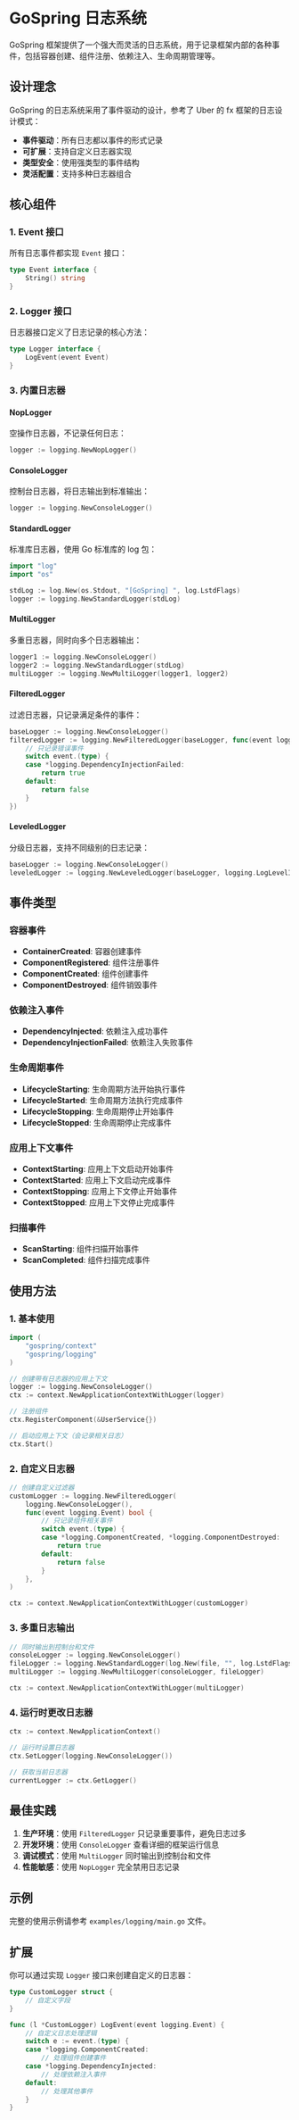 # GoSpring 日志系统

GoSpring 框架提供了一个强大而灵活的日志系统，用于记录框架内部的各种事件，包括容器创建、组件注册、依赖注入、生命周期管理等。

## 设计理念

GoSpring 的日志系统采用了事件驱动的设计，参考了 Uber 的 fx 框架的日志设计模式：

- **事件驱动**：所有日志都以事件的形式记录
- **可扩展**：支持自定义日志器实现
- **类型安全**：使用强类型的事件结构
- **灵活配置**：支持多种日志器组合

## 核心组件

### 1. Event 接口

所有日志事件都实现 `Event` 接口：

```go
type Event interface {
    String() string
}
```

### 2. Logger 接口

日志器接口定义了日志记录的核心方法：

```go
type Logger interface {
    LogEvent(event Event)
}
```

### 3. 内置日志器

#### NopLogger
空操作日志器，不记录任何日志：

```go
logger := logging.NewNopLogger()
```

#### ConsoleLogger
控制台日志器，将日志输出到标准输出：

```go
logger := logging.NewConsoleLogger()
```

#### StandardLogger
标准库日志器，使用 Go 标准库的 log 包：

```go
import "log"
import "os"

stdLog := log.New(os.Stdout, "[GoSpring] ", log.LstdFlags)
logger := logging.NewStandardLogger(stdLog)
```

#### MultiLogger
多重日志器，同时向多个日志器输出：

```go
logger1 := logging.NewConsoleLogger()
logger2 := logging.NewStandardLogger(stdLog)
multiLogger := logging.NewMultiLogger(logger1, logger2)
```

#### FilteredLogger
过滤日志器，只记录满足条件的事件：

```go
baseLogger := logging.NewConsoleLogger()
filteredLogger := logging.NewFilteredLogger(baseLogger, func(event logging.Event) bool {
    // 只记录错误事件
    switch event.(type) {
    case *logging.DependencyInjectionFailed:
        return true
    default:
        return false
    }
})
```

#### LeveledLogger
分级日志器，支持不同级别的日志记录：

```go
baseLogger := logging.NewConsoleLogger()
leveledLogger := logging.NewLeveledLogger(baseLogger, logging.LogLevelInfo)
```

## 事件类型

### 容器事件

- **ContainerCreated**: 容器创建事件
- **ComponentRegistered**: 组件注册事件
- **ComponentCreated**: 组件创建事件
- **ComponentDestroyed**: 组件销毁事件

### 依赖注入事件

- **DependencyInjected**: 依赖注入成功事件
- **DependencyInjectionFailed**: 依赖注入失败事件

### 生命周期事件

- **LifecycleStarting**: 生命周期方法开始执行事件
- **LifecycleStarted**: 生命周期方法执行完成事件
- **LifecycleStopping**: 生命周期停止开始事件
- **LifecycleStopped**: 生命周期停止完成事件

### 应用上下文事件

- **ContextStarting**: 应用上下文启动开始事件
- **ContextStarted**: 应用上下文启动完成事件
- **ContextStopping**: 应用上下文停止开始事件
- **ContextStopped**: 应用上下文停止完成事件

### 扫描事件

- **ScanStarting**: 组件扫描开始事件
- **ScanCompleted**: 组件扫描完成事件

## 使用方法

### 1. 基本使用

```go
import (
    "gospring/context"
    "gospring/logging"
)

// 创建带有日志器的应用上下文
logger := logging.NewConsoleLogger()
ctx := context.NewApplicationContextWithLogger(logger)

// 注册组件
ctx.RegisterComponent(&UserService{})

// 启动应用上下文（会记录相关日志）
ctx.Start()
```

### 2. 自定义日志器

```go
// 创建自定义过滤器
customLogger := logging.NewFilteredLogger(
    logging.NewConsoleLogger(),
    func(event logging.Event) bool {
        // 只记录组件相关事件
        switch event.(type) {
        case *logging.ComponentCreated, *logging.ComponentDestroyed:
            return true
        default:
            return false
        }
    },
)

ctx := context.NewApplicationContextWithLogger(customLogger)
```

### 3. 多重日志输出

```go
// 同时输出到控制台和文件
consoleLogger := logging.NewConsoleLogger()
fileLogger := logging.NewStandardLogger(log.New(file, "", log.LstdFlags))
multiLogger := logging.NewMultiLogger(consoleLogger, fileLogger)

ctx := context.NewApplicationContextWithLogger(multiLogger)
```

### 4. 运行时更改日志器

```go
ctx := context.NewApplicationContext()

// 运行时设置日志器
ctx.SetLogger(logging.NewConsoleLogger())

// 获取当前日志器
currentLogger := ctx.GetLogger()
```

## 最佳实践

1. **生产环境**：使用 `FilteredLogger` 只记录重要事件，避免日志过多
2. **开发环境**：使用 `ConsoleLogger` 查看详细的框架运行信息
3. **调试模式**：使用 `MultiLogger` 同时输出到控制台和文件
4. **性能敏感**：使用 `NopLogger` 完全禁用日志记录

## 示例

完整的使用示例请参考 `examples/logging/main.go` 文件。

## 扩展

你可以通过实现 `Logger` 接口来创建自定义的日志器：

```go
type CustomLogger struct {
    // 自定义字段
}

func (l *CustomLogger) LogEvent(event logging.Event) {
    // 自定义日志处理逻辑
    switch e := event.(type) {
    case *logging.ComponentCreated:
        // 处理组件创建事件
    case *logging.DependencyInjected:
        // 处理依赖注入事件
    default:
        // 处理其他事件
    }
}
```